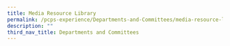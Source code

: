 ```yaml
---
title: Media Resource Library
permalink: /pcps-experience/Departments-and-Committees/media-resource-library/
description: ""
third_nav_title: Departments and Committees
---
```

